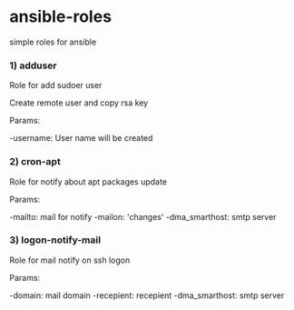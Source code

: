 # ansible-roles
simple roles for ansible

### 1) adduser

Role for add sudoer user

Create remote user and copy rsa key

Params:

-username: User name will be created

### 2) cron-apt

Role for notify about apt packages update

Params:

-mailto: mail for notify
-mailon: 'changes'
-dma_smarthost: smtp server

### 3) logon-notify-mail

Role for mail notify on ssh logon

Params:

-domain: mail domain
-recepient: recepient
-dma_smarthost: smtp server
